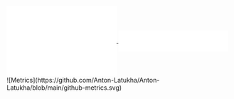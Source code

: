 <a href="https://github.com/Anton-Latukha">
  <img align="center" width="49%" src="./iso-calender.svg" />
</a>
<a href="https://github.com/Anton-Latukha">
  <img align="center" width="49%" src="./languages.svg" />
</a>
![Metrics](https://github.com/Anton-Latukha/Anton-Latukha/blob/main/github-metrics.svg)

